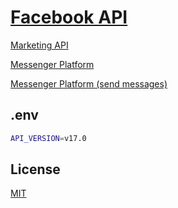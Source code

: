 # [Facebook API](https://developers.facebook.com/)

[Marketing API](https://developers.facebook.com/docs/marketing-apis/overview)

[Messenger Platform](https://developers.facebook.com/docs/messenger-platform/get-started/)

[Messenger Platform (send messages)](https://developers.facebook.com/docs/messenger-platform/send-messages/)

## .env

```sh
API_VERSION=v17.0
```

## License

[MIT](./LICENSE)
